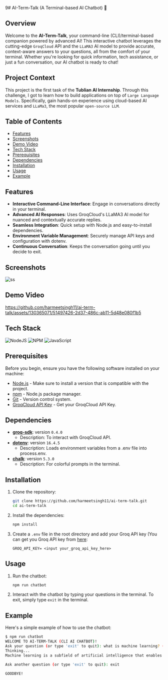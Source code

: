 9# AI-Term-Talk (A Terminal-based AI Chatbot) 🤖


## Overview

Welcome to the **AI-Term-Talk**, your command-line (CLI)/terminal-based companion powered by advanced AI! This interactive chatbot leverages the cutting-edge `GroqCloud` API and the `LLaMA3` AI model to provide accurate, context-aware answers to your questions, all from the comfort of your terminal. Whether you're looking for quick information, tech assistance, or just a fun conversation, our AI chatbot is ready to chat!

## Project Context

This project is the first task of the **Tublian AI Internship**. Through this challenge, I got to learn how to build applications on top of `Large Language Models`. Specifically, gain hands-on experience using cloud-based AI services and `LLaMa3`, the most popular `open-source LLM`.

## Table of Contents

- [Features](#features)
- [Screenshots](#screenshots)
- [Demo Video](#demo-video)
- [Tech Stack](#tech-stack)
- [Prerequisites](#prerequisites)
- [Dependencies](#dependencies) 
- [Installation](#installation)
- [Usage](#usage)
- [Example](#example)

## Features

- **Interactive Command-Line Interface**: Engage in conversations directly in your terminal.
- **Advanced AI Responses**: Uses GroqCloud's LLaMA3 AI model for nuanced and contextually accurate replies.
- **Seamless Integration**: Quick setup with Node.js and easy-to-install dependencies.
- **Environment Variable Management**: Securely manage API keys and configuration with dotenv.
- **Continuous Conversation**: Keeps the conversation going until you decide to exit.

## Screenshots

![ss](https://github.com/harmeetsingh11/ai-term-talk/assets/130365071/f4a0789e-49b4-4e0b-bf5e-15fd2ec0b187)

## Demo Video

https://github.com/harmeetsingh11/ai-term-talk/assets/130365071/51497426-2d37-486c-ab11-5d48e080f1b5

## Tech Stack

![NodeJS](https://img.shields.io/badge/node.js-6DA55F?style=for-the-badge&logo=node.js&logoColor=white)
![NPM](https://img.shields.io/badge/NPM-%23CB3837.svg?style=for-the-badge&logo=npm&logoColor=white)
![JavaScript](https://img.shields.io/badge/JavaScript-323330?style=for-the-badge&logo=javascript&logoColor=F7DF1E)

## Prerequisites

Before you begin, ensure you have the following software installed on your machine:

- [Node.js](https://nodejs.org/) - Make sure to install a version that is compatible with the project.
- [npm](https://www.npmjs.com/) - Node.js package manager.
- [Git](https://git-scm.com/) - Version control system.
- [GroqCloud API Key](https://console.groq.com/) - Get your GroqCloud API Key.

## Dependencies

- **[groq-sdk](https://www.npmjs.com/package/groq-sdk)**: version `0.4.0`
  - Description: To interact with GroqCloud API.
- **[dotenv](https://www.npmjs.com/package/dotenv)**: version `16.4.5`
  - Description: Loads environment variables from a .env file into process.env.
- **[chalk](https://www.npmjs.com/package/chalk)**: version `5.3.0`
  - Description:  For colorful prompts in the terminal.

## Installation

1. Clone the repository:
    ```sh
    git clone https://github.com/harmeetsingh11/ai-term-talk.git
    cd ai-term-talk
    ```

2. Install the dependencies:
    ```sh
    npm install
    ```

3. Create a `.env` file in the root directory and add your Groq API key (You can get you Groq API key from [here](https://console.groq.com/):
    ```plaintext
    GROQ_API_KEY= <input your_groq_api_key_here>
    ```

## Usage

1. Run the chatbot:
    ```sh
    npm run chatbot
    ```

2. Interact with the chatbot by typing your questions in the terminal. To exit, simply type `exit` in the terminal.

## Example

Here's a simple example of how to use the chatbot:

```bash
$ npm run chatbot
WELCOME TO AI-TERM-TALK (CLI AI CHATBOT)!
Ask your question (or type 'exit' to quit): what is machine learning? (explain in one line)
Thinking...
Machine learning is a subfield of artificial intelligence that enables computers to learn from data without being explicitly programmed, allowing them to recognize patterns, make predictions, and improve their performance over time.    

Ask another question (or type 'exit' to quit): exit

GOODBYE!
